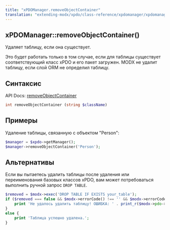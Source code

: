 ```yaml
---
title: "xPDOManager.removeObjectContainer"
translation: "extending-modx/xpdo/class-reference/xpdomanager/xpdomanager.removeobjectcontainer"
---
```


## xPDOManager::removeObjectContainer()

Удаляет таблицу, если она существует.

Это будет работать только в том случае, если для таблицы существует соответствующий класс xPDO и его пакет загружен. MODX не удалит таблицу, если слой ORM не определил таблицу.

## Синтаксис

API Docs: [removeObjectContainer](http://api.modxcms.com/xpdo/om-mysql/xPDOManager_mysql.html#removeObjectContainer)

```php
int removeObjectContainer (string $className)
```

## Примеры

Удаление таблицы, связанную с объектом "Person":

```php
$manager = $xpdo->getManager();
$manager->removeObjectContainer('Person');
```

## Альтернативы

Если вы пытаетесь удалить таблицы после удаления или переименования базовых классов xPDO, вам может потребоваться выполнить ручной запрос `DROP TABLE`.

```php
$removed = $modx->exec('DROP TABLE IF EXISTS your_table');
if ($removed === false && $modx->errorCode() !== '' && $modx->errorCode() !== PDO::ERR_NONE) {
    print 'Не удалось удалить таблицу! ОШИБКА: ' . print_r($modx->pdo->errorInfo(),true);
}
else {
    print 'Таблица успешно удалена.';
}
```
